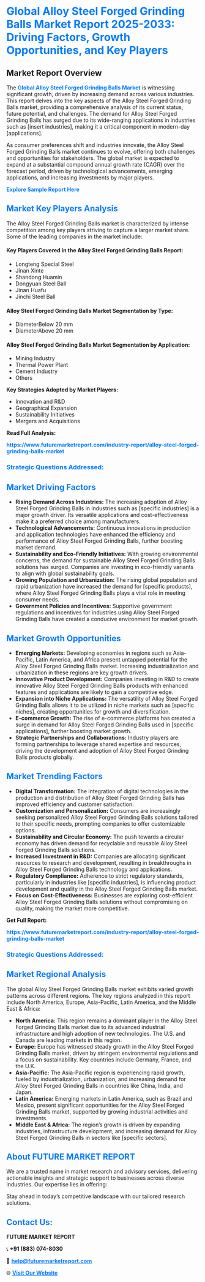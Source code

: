 <h1 style="color: #007BFF;">Global Alloy Steel Forged Grinding Balls Market Report 2025-2033: Driving Factors, Growth Opportunities, and Key Players</h1>

<section id="overview">
<h2>Market Report Overview</h2>
<p>The <a href="https://www.futuremarketreport.com/industry-report/alloy-steel-forged-grinding-balls-market" style="color: #007BFF; text-decoration: none;"><strong>Global Alloy Steel Forged Grinding Balls Market</strong></a> is witnessing significant growth, driven by increasing demand across various industries. This report delves into the key aspects of the Alloy Steel Forged Grinding Balls market, providing a comprehensive analysis of its current status, future potential, and challenges. The demand for Alloy Steel Forged Grinding Balls has surged due to its wide-ranging applications in industries such as [insert industries], making it a critical component in modern-day [applications].</p>
<p>As consumer preferences shift and industries innovate, the Alloy Steel Forged Grinding Balls market continues to evolve, offering both challenges and opportunities for stakeholders. The global market is expected to expand at a substantial compound annual growth rate (CAGR) over the forecast period, driven by technological advancements, emerging applications, and increasing investments by major players.</p>
</section>

<section id="overview">
<p><a href="https://www.futuremarketreport.com/request-sample/reportId=53170" style="color: #007BFF; text-decoration: none;"><strong>Explore Sample Report Here</strong></a></p>
</section>

<section id="key-players">
<h2 style="color: #007BFF;">Market Key Players Analysis</h2>
<p>The Alloy Steel Forged Grinding Balls market is characterized by intense competition among key players striving to capture a larger market share. Some of the leading companies in the market include:</p>
<h4>Key Players Covered in the Alloy Steel Forged Grinding Balls Report:</h4>
<ul><li>Longteng Special Steel</li><li>Jinan Xinte</li><li>Shandong Huamin</li><li>Dongyuan Steel Ball</li><li>Jinan Huafu</li><li>Jinchi Steel Ball</li></ul>
<h4>Alloy Steel Forged Grinding Balls Market Segmentation by Type:</h4>
<ul><li>DiameterBelow 20 mm</li><li>DiameterAbove 20 mm</li></ul>

<h4>Alloy Steel Forged Grinding Balls Market Segmentation by Application:</h4>
<ul><li>Mining Industry</li><li>Thermal Power Plant</li><li>Cement Industry</li><li>Others</li></ul>
<p><strong>Key Strategies Adopted by Market Players:</strong></p>
<ul>
<li>Innovation and R&D</li>
<li>Geographical Expansion</li>
<li>Sustainability Initiatives</li>
<li>Mergers and Acquisitions</li>
</ul>
</section>

<section>
<p><strong>Read Full Analysis: </strong></p><a href="https://www.futuremarketreport.com/industry-report/alloy-steel-forged-grinding-balls-market" style="color: #007BFF; text-decoration: none;"><strong>https://www.futuremarketreport.com/industry-report/alloy-steel-forged-grinding-balls-market</strong></a>
<h3 style="color: #007BFF;">Strategic Questions Addressed:</h3>
</section>

<section id="driving-factors">
<h2 style="color: #007BFF;">Market Driving Factors</h2>
<ul>
<li><strong>Rising Demand Across Industries:</strong> The increasing adoption of Alloy Steel Forged Grinding Balls in industries such as [specific industries] is a major growth driver. Its versatile applications and cost-effectiveness make it a preferred choice among manufacturers.</li>
<li><strong>Technological Advancements:</strong> Continuous innovations in production and application technologies have enhanced the efficiency and performance of Alloy Steel Forged Grinding Balls, further boosting market demand.</li>
<li><strong>Sustainability and Eco-Friendly Initiatives:</strong> With growing environmental concerns, the demand for sustainable Alloy Steel Forged Grinding Balls solutions has surged. Companies are investing in eco-friendly variants to align with global sustainability goals.</li>
<li><strong>Growing Population and Urbanization:</strong> The rising global population and rapid urbanization have increased the demand for [specific products], where Alloy Steel Forged Grinding Balls plays a vital role in meeting consumer needs.</li>
<li><strong>Government Policies and Incentives:</strong> Supportive government regulations and incentives for industries using Alloy Steel Forged Grinding Balls have created a conducive environment for market growth.</li>
</ul>
</section>

<section id="growth-opportunities">
<h2 style="color: #007BFF;">Market Growth Opportunities</h2>
<ul>
<li><strong>Emerging Markets:</strong> Developing economies in regions such as Asia-Pacific, Latin America, and Africa present untapped potential for the Alloy Steel Forged Grinding Balls market. Increasing industrialization and urbanization in these regions are key growth drivers.</li>
<li><strong>Innovative Product Development:</strong> Companies investing in R&D to create innovative Alloy Steel Forged Grinding Balls products with enhanced features and applications are likely to gain a competitive edge.</li>
<li><strong>Expansion into Niche Applications:</strong> The versatility of Alloy Steel Forged Grinding Balls allows it to be utilized in niche markets such as [specific niches], creating opportunities for growth and diversification.</li>
<li><strong>E-commerce Growth:</strong> The rise of e-commerce platforms has created a surge in demand for Alloy Steel Forged Grinding Balls used in [specific applications], further boosting market growth.</li>
<li><strong>Strategic Partnerships and Collaborations:</strong> Industry players are forming partnerships to leverage shared expertise and resources, driving the development and adoption of Alloy Steel Forged Grinding Balls products globally.</li>
</ul>
</section>

<section id="trending-factors">
<h2 style="color: #007BFF;">Market Trending Factors</h2>
<ul>
<li><strong>Digital Transformation:</strong> The integration of digital technologies in the production and distribution of Alloy Steel Forged Grinding Balls has improved efficiency and customer satisfaction.</li>
<li><strong>Customization and Personalization:</strong> Consumers are increasingly seeking personalized Alloy Steel Forged Grinding Balls solutions tailored to their specific needs, prompting companies to offer customizable options.</li>
<li><strong>Sustainability and Circular Economy:</strong> The push towards a circular economy has driven demand for recyclable and reusable Alloy Steel Forged Grinding Balls solutions.</li>
<li><strong>Increased Investment in R&D:</strong> Companies are allocating significant resources to research and development, resulting in breakthroughs in Alloy Steel Forged Grinding Balls technology and applications.</li>
<li><strong>Regulatory Compliance:</strong> Adherence to strict regulatory standards, particularly in industries like [specific industries], is influencing product development and quality in the Alloy Steel Forged Grinding Balls market.</li>
<li><strong>Focus on Cost-Effectiveness:</strong> Businesses are exploring cost-efficient Alloy Steel Forged Grinding Balls solutions without compromising on quality, making the market more competitive.</li>
</ul>
</section>

<section>
<p><strong>Get Full Report: </strong></p><a href="https://www.futuremarketreport.com/industry-report/alloy-steel-forged-grinding-balls-market" style="color: #007BFF; text-decoration: none;"><strong>https://www.futuremarketreport.com/industry-report/alloy-steel-forged-grinding-balls-market</strong></a>
<h3 style="color: #007BFF;">Strategic Questions Addressed:</h3>
</section>


<section id="regional-analysis">
<h2 style="color: #007BFF;">Market Regional Analysis</h2>
<p>The global Alloy Steel Forged Grinding Balls market exhibits varied growth patterns across different regions. The key regions analyzed in this report include North America, Europe, Asia-Pacific, Latin America, and the Middle East & Africa:</p>
<ul>
<li><strong>North America:</strong> This region remains a dominant player in the Alloy Steel Forged Grinding Balls market due to its advanced industrial infrastructure and high adoption of new technologies. The U.S. and Canada are leading markets in this region.</li>
<li><strong>Europe:</strong> Europe has witnessed steady growth in the Alloy Steel Forged Grinding Balls market, driven by stringent environmental regulations and a focus on sustainability. Key countries include Germany, France, and the U.K.</li>
<li><strong>Asia-Pacific:</strong> The Asia-Pacific region is experiencing rapid growth, fueled by industrialization, urbanization, and increasing demand for Alloy Steel Forged Grinding Balls in countries like China, India, and Japan.</li>
<li><strong>Latin America:</strong> Emerging markets in Latin America, such as Brazil and Mexico, present significant opportunities for the Alloy Steel Forged Grinding Balls market, supported by growing industrial activities and investments.</li>
<li><strong>Middle East & Africa:</strong> The region’s growth is driven by expanding industries, infrastructure development, and increasing demand for Alloy Steel Forged Grinding Balls in sectors like [specific sectors].</li>
</ul>
</section>

<footer>
<h2 style="color: #007BFF;">About FUTURE MARKET REPORT</h2>
<p>We are a trusted name in market research and advisory services, delivering actionable insights and strategic support to businesses across diverse industries. Our expertise lies in offering:</p>

<p>Stay ahead in today’s competitive landscape with our tailored research solutions.</p>

<h2 style="color: #007BFF;">Contact Us:</h2>
<p><strong>FUTURE MARKET REPORT</strong></p>
<p>📞 <strong>+91 (883) 074-8030</strong></p>
<p>📧 <strong><a href="mailto:help@futuremarketreport.com" style="color: #007BFF;">help@futuremarketreport.com</a></strong></p>
<p>🌐 <strong><a href="https://www.futuremarketreport.com/" style="color: #007BFF;">Visit Our Website</a></strong></p>
</footer>